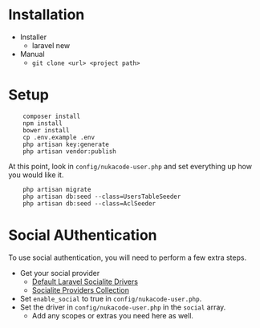 # Installation

* Installer
    * laravel new <project name>
* Manual
    * `git clone <url> <project path>`

# Setup

```
    composer install
    npm install
    bower install
    cp .env.example .env
    php artisan key:generate
    php artisan vendor:publish
```

At this point, look in `config/nukacode-user.php` and set everything up how you would like it.

```
    php artisan migrate
    php artisan db:seed --class=UsersTableSeeder
    php artisan db:seed --class=AclSeeder
```

# Social AUthentication

To use social authentication, you will need to perform a few extra steps.

* Get your social provider
    * [Default Laravel Socialite Drivers](https://laravel.com/docs/5.1/authentication#social*authentication)
    * [Socialite Providers Collection](https://socialiteproviders.github.io/)
* Set `enable_social` to true in `config/nukacode-user.php`.
* Set the driver in `config/nukacode-user.php` in the `social` array.
   * Add any scopes or extras you need here as well.
